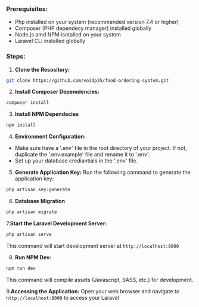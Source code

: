 ### Prerequisites:

-   Php installed on your system (recommended version 7.4 or higher)
-   Composer (PHP dependecy manager) installed globally
-   Node.js amd NPM isntalled on your system
-   Laravel CLI installed globally

### Steps:

1. **Clone the Resository:**

```bash
git clone https://github.com/voidpih/food-ordering-system.git
```

2. **Install Composer Depemdencies:**

```bash
composer install
```

3. **Install NPM Dependecies**

```bash
npm install
```

4. **Environment Configuration:**

-   Make sure have a '.env' file in the root directory of your project. If not, duplicate the '.env.example' file and rename it to '.env'.
-   Set up your database crediantials in the '.env' file.

5. **Generate Application Key:**
   Run the following command to generate the application key:

```bash
php artisan key:generate
```

6. **Database Migration**

```bash
php artisan migrate
```

7.**Start the Laravel Development Server:**

```bash
php artisan serve
```

This command will start development server at `http://localhost:8000`

8. **Run NPM Dev:**

```bash
npm run dev
```

This command will compile assets (Javascript, SASS, etc.) for development.

9.**Accessing the Application:**
Open your web browser and navigate to `http://localhost:8000` to access your Laravel`
